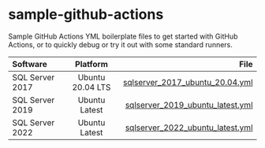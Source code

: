 sample-github-actions
===

Sample GitHub Actions YML boilerplate files to get started with GitHub Actions,
or to quickly debug or try it out with some standard runners.

| Software              | Platform | File |
| :---------------- | :------: | ----: |
| SQL Server 2017        |   Ubuntu 20.04 LTS  | [sqlserver_2017_ubuntu_20.04.yml](.github/workflows/sqlserver_2017_ubuntu_20.04.yml) |
| SQL Server 2019           |   Ubuntu Latest  | [sqlserver_2019_ubuntu_latest.yml](.github/workflows/sqlserver_2019_ubuntu_latest.yml) |
| SQL Server 2022    |  Ubuntu Latest   | [sqlserver_2022_ubuntu_latest.yml](.github/workflows/sqlserver_2022_ubuntu_latest.yml) |